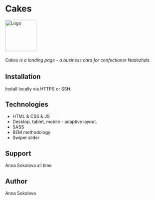 # Cakes

<image src="/images/icons/favicon/favicon.png" alt="Logo" width="100" height="100">

###### Cakes is a landing page - a business card for confectioner Nadezhda.

## Installation

Install locally via HTTPS or SSH.

## Technologies

- HTML & CSS & JS
- Desktop, tablet, mobile - adaptive layout.
- SASS
- BEM methodology
- Swiper slider

## Support

Anna Sokolova all time

## Author

Anna Sokolova
